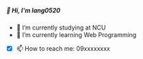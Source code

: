 ##### 👋 Hi, I'm lang0520
* 🔭 I’m currently studying at NCU
* 🌱 I’m currently learning Web Programming
- [x] 📫 How to reach me: 09xxxxxxxx
